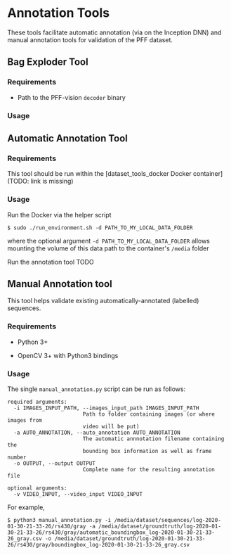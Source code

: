 # Annotation Tools 

These tools facilitate automatic annotation (via on the Inception DNN) and manual annotation tools for validation of
the PFF dataset.

## Bag Exploder Tool

### Requirements

- Path to the PFF-vision `decoder` binary

### Usage

## Automatic Annotation Tool

### Requirements

This tool should be run within the [dataset_tools_docker Docker container](TODO: link is missing)

### Usage

Run the Docker via the helper script

    $ sudo ./run_environment.sh -d PATH_TO_MY_LOCAL_DATA_FOLDER

where the optional argument `-d PATH_TO_MY_LOCAL_DATA_FOLDER` allows mounting the volume of this data path to the container's `/media` folder

Run the annotation tool TODO

## Manual Annotation tool

This tool helps validate existing automatically-annotated (labelled) sequences.

### Requirements

- Python 3+

- OpenCV 3+ with Python3 bindings

### Usage

The single `manual_annotation.py` script can be run as follows:

```
required arguments:
  -i IMAGES_INPUT_PATH, --images_input_path IMAGES_INPUT_PATH
                        Path to folder containing images (or where images from
                        video will be put)
  -a AUTO_ANNOTATION, --auto_annotation AUTO_ANNOTATION
                        The automatic annnotation filename containing the
                        bounding box information as well as frame number
  -o OUTPUT, --output OUTPUT
                        Complete name for the resulting annotation file

optional arguments:
  -v VIDEO_INPUT, --video_input VIDEO_INPUT
```

For example, 

    $ python3 manual_annotation.py -i /media/dataset/sequences/log-2020-01-30-21-33-26/rs430/gray -a /media/dataset/groundtruth/log-2020-01-30-21-33-26/rs430/gray/automatic_boundingbox_log-2020-01-30-21-33-26_gray.csv -o /media/dataset/groundtruth/log-2020-01-30-21-33-26/rs430/gray/boundingbox_log-2020-01-30-21-33-26_gray.csv


